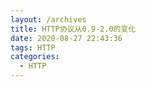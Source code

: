 ```yaml
---
layout: /archives
title: HTTP协议从0.9-2.0的变化
date: 2020-08-27 22:43:36
tags: HTTP
categories:
  - HTTP
---
```

